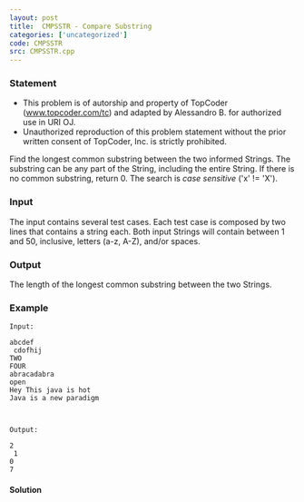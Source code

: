 ```yaml
---
layout: post
title:  CMPSSTR - Compare Substring
categories: ['uncategorized']
code: CMPSSTR
src: CMPSSTR.cpp
---
```


### **Statement**

* This problem is of autorship and property of TopCoder (www.topcoder.com/tc) and adapted by Alessandro B. for authorized use in URI OJ.  
* Unauthorized reproduction of this problem statement without the prior written consent of TopCoder, Inc. is strictly prohibited.

Find the longest common substring between the two informed Strings. The
substring can be any part of the String, including the entire String. If there
is no common substring, return 0. The search is _case sensitive_ ('x' != 'X').

### Input

The input contains several test cases. Each test case is composed by two lines
that contains a string each. Both input Strings will contain between 1 and 50,
inclusive, letters (a-z, A-Z), and/or spaces.

### Output

The length of the longest common substring between the two Strings.

### Example

    
    
    Input:
    abcdef  
     cdofhij  
    TWO  
    FOUR  
    abracadabra  
    open  
    Hey This java is hot  
    Java is a new paradigm
    
    Output:
    2  
     1  
    0  
    7
      
      
    



#### **Solution**



